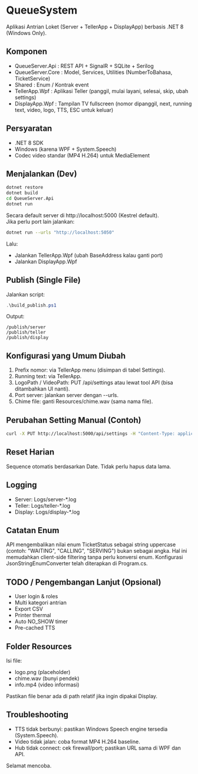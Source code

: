 # QueueSystem

Aplikasi Antrian Loket (Server + TellerApp + DisplayApp) berbasis .NET 8 (Windows Only).

## Komponen
- QueueServer.Api : REST API + SignalR + SQLite + Serilog
- QueueServer.Core : Model, Services, Utilities (NumberToBahasa, TicketService)
- Shared : Enum / Kontrak event
- TellerApp.Wpf : Aplikasi Teller (panggil, mulai layani, selesai, skip, ubah settings)
- DisplayApp.Wpf : Tampilan TV fullscreen (nomor dipanggil, next, running text, video, logo, TTS, ESC untuk keluar)

## Persyaratan
- .NET 8 SDK
- Windows (karena WPF + System.Speech)
- Codec video standar (MP4 H.264) untuk MediaElement

## Menjalankan (Dev)
```bash
dotnet restore
dotnet build
cd QueueServer.Api
dotnet run
```
Secara default server di http://localhost:5000 (Kestrel default).  
Jika perlu port lain jalankan:
```bash
dotnet run --urls "http://localhost:5050"
```
Lalu:
- Jalankan TellerApp.Wpf (ubah BaseAddress kalau ganti port)
- Jalankan DisplayApp.Wpf

## Publish (Single File)
Jalankan script:
```powershell
.\build_publish.ps1
```
Output:
```
/publish/server
/publish/teller
/publish/display
```

## Konfigurasi yang Umum Diubah
1. Prefix nomor: via TellerApp menu (disimpan di tabel Settings).
2. Running text: via TellerApp.
3. LogoPath / VideoPath: PUT /api/settings atau lewat tool API (bisa ditambahkan UI nanti).
4. Port server: jalankan server dengan --urls.
5. Chime file: ganti Resources/chime.wav (sama nama file).

## Perubahan Setting Manual (Contoh)
```bash
curl -X PUT http://localhost:5000/api/settings -H "Content-Type: application/json" -d "{\"LogoPath\":\"Resources\\\\logo.png\"}"
```

## Reset Harian
Sequence otomatis berdasarkan Date. Tidak perlu hapus data lama.

## Logging
- Server: Logs/server-*.log
- Teller: Logs/teller-*.log
- Display: Logs/display-*.log

## Catatan Enum
API mengembalikan nilai enum TicketStatus sebagai string uppercase (contoh: "WAITING", "CALLING", "SERVING") 
bukan sebagai angka. Hal ini memudahkan client-side filtering tanpa perlu konversi enum. 
Konfigurasi JsonStringEnumConverter telah diterapkan di Program.cs.

## TODO / Pengembangan Lanjut (Opsional)
- User login & roles
- Multi kategori antrian
- Export CSV
- Printer thermal
- Auto NO_SHOW timer
- Pre-cached TTS

## Folder Resources
Isi file:
- logo.png (placeholder)
- chime.wav (bunyi pendek)
- info.mp4 (video informasi)

Pastikan file benar ada di path relatif jika ingin dipakai Display.

## Troubleshooting
- TTS tidak berbunyi: pastikan Windows Speech engine tersedia (System.Speech).
- Video tidak jalan: coba format MP4 H.264 baseline.
- Hub tidak connect: cek firewall/port; pastikan URL sama di WPF dan API.

Selamat mencoba.